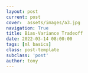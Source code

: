 ```yaml
---
layout: post
current: post
cover:  assets/images/a3.jpg
navigation: True
title: Bias-Variance Tradeoff
date: 2022-03-14 08:00:00
tags: [ml basics]
class: post-template
subclass: 'post'
author: tony
---
```


